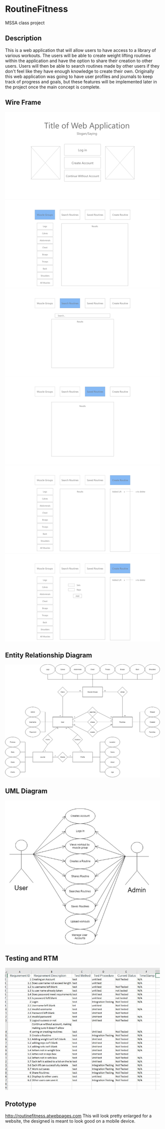 # RoutineFitness
MSSA class project

## Description
This is a web application that will allow users to have access to a library of various workouts. The users will be able to create weight lifting routines within the application and have the option to share their creation to other users. Users will then be able to search routines made by other users if they don't feel like they have enough knowledge to create their own. Originally this web application was going to have user profiles and journals to keep track of progress and goals, but these features will be implemented later in the project once the main concept is complete.

## Wire Frame
![alt text](/ProjectFiles/WireFrame/FrontPage.jpg)
![alt text](/ProjectFiles/WireFrame/MuscleGroupsPage.jpg)
![alt text](/ProjectFiles/WireFrame/SearchRoutinePage.jpg)
![alt text](/ProjectFiles/WireFrame/SavedRoutinePage.jpg)
![alt text](/ProjectFiles/WireFrame/CreateRoutine.jpg)
![alt text](/ProjectFiles/WireFrame/CreateRoutineRepsSets.jpg)

## Entity Relationship Diagram
![alt text](/ProjectFiles/ERD2.jpg)

## UML Diagram
![alt text](/ProjectFiles/UML.jpg)

## Testing and RTM
![alt text](/ProjectFiles/TestsRTM.JPG)


## Prototype
http://routinefitness.atwebpages.com
This will look pretty enlarged for a website, the designed is meant to look good on a mobile device.
